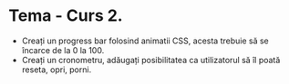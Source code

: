 # Tema - Curs 2.
* Creați un progress bar folosind animatii CSS, acesta trebuie să se încarce de la 0 la 100.
* Creați un cronometru, adăugați posibilitatea ca utilizatorul să îl poată reseta, opri, porni.

